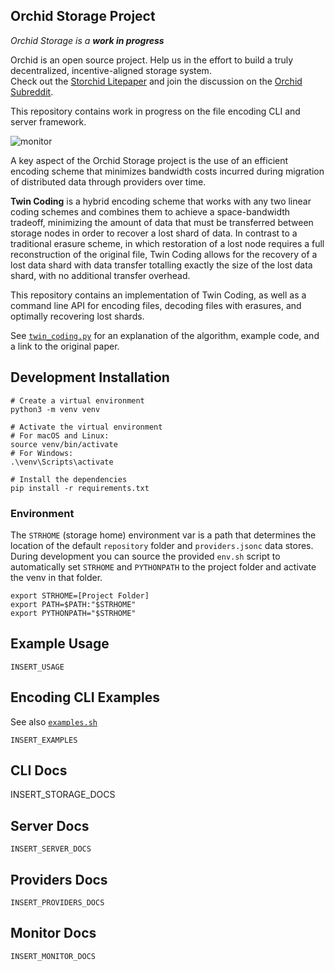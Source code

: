 
## Orchid Storage Project 

_*Orchid Storage is a **work in progress***_

Orchid is an open source project.  Help us in the effort to build a truly decentralized, incentive-aligned
storage system.  
Check out the [Storchid Litepaper](https://orchid.com/storchid-litepaper-latest.pdf)
and join the discussion on the [Orchid Subreddit](https://www.reddit.com/r/orchid).

This repository contains work in progress on the file encoding CLI and server framework.


![monitor](docs/screen.png "Screens")


A key aspect of the Orchid Storage project is the use of an efficient encoding scheme that minimizes
bandwidth costs incurred during migration of distributed data through providers over time.

**Twin Coding** is a hybrid encoding scheme that works with any two linear coding schemes and combines
them to achieve a space-bandwidth tradeoff, minimizing the amount of data that must be transferred
between storage nodes in order to recover a lost shard of data. In contrast to a traditional
erasure scheme, in which restoration of a lost node requires a full reconstruction of the original
file, Twin Coding allows for the recovery of a lost data shard with data transfer totalling exactly
the size of the lost data shard, with no additional transfer overhead.


This repository contains an implementation of Twin Coding, as well as a command line API for encoding 
files, decoding files with erasures, and optimally recovering lost shards. 

See [`twin_coding.py`](encoding/twin_coding.py) for an explanation of the algorithm, example code, and a link to the original paper.


## Development Installation

```
# Create a virtual environment
python3 -m venv venv
```

```
# Activate the virtual environment
# For macOS and Linux:
source venv/bin/activate
# For Windows:
.\venv\Scripts\activate
```

```
# Install the dependencies
pip install -r requirements.txt
```

### Environment

The `STRHOME` (storage home) environment var is a path that determines the location of the default 
`repository` folder and `providers.jsonc` data stores.  During development you can source the provided 
`env.sh` script to automatically set `STRHOME` and `PYTHONPATH` to the project folder and activate the venv 
in that folder.

```
export STRHOME=[Project Folder]
export PATH=$PATH:"$STRHOME"
export PYTHONPATH="$STRHOME"
```


## Example Usage
```
INSERT_USAGE
```

## Encoding CLI Examples

See also [`examples.sh`](examples/examples.sh)

```
INSERT_EXAMPLES
```

## CLI Docs

INSERT_STORAGE_DOCS

## Server Docs
```
INSERT_SERVER_DOCS
```

## Providers Docs
```
INSERT_PROVIDERS_DOCS
```

## Monitor Docs
```
INSERT_MONITOR_DOCS
```
